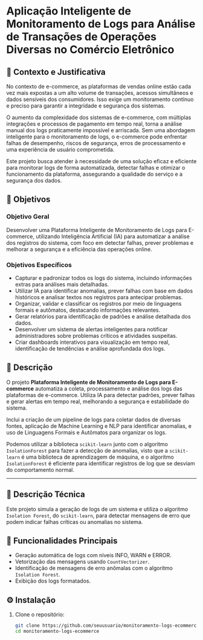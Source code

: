 # Aplicação Inteligente de Monitoramento de Logs para Análise de Transações de Operações Diversas no Comércio Eletrônico

## 🧠 Contexto e Justificativa

No contexto de e-commerce, as plataformas de vendas online estão cada vez mais expostas a um alto volume de transações, acessos simultâneos e dados sensíveis dos consumidores. Isso exige um monitoramento contínuo e preciso para garantir a integridade e segurança dos sistemas.

O aumento da complexidade dos sistemas de e-commerce, com múltiplas integrações e processos de pagamento em tempo real, torna a análise manual dos logs praticamente impossível e arriscada. Sem uma abordagem inteligente para o monitoramento de logs, o e-commerce pode enfrentar falhas de desempenho, riscos de segurança, erros de processamento e uma experiência de usuário comprometida.

Este projeto busca atender à necessidade de uma solução eficaz e eficiente para monitorar logs de forma automatizada, detectar falhas e otimizar o funcionamento da plataforma, assegurando a qualidade do serviço e a segurança dos dados.

## 🎯 Objetivos

### Objetivo Geral

Desenvolver uma Plataforma Inteligente de Monitoramento de Logs para E-commerce, utilizando Inteligência Artificial (IA) para automatizar a análise dos registros do sistema, com foco em detectar falhas, prever problemas e melhorar a segurança e a eficiência das operações online.

### Objetivos Específicos

- Capturar e padronizar todos os logs do sistema, incluindo informações extras para análises mais detalhadas.
- Utilizar IA para identificar anomalias, prever falhas com base em dados históricos e analisar textos nos registros para antecipar problemas.
- Organizar, validar e classificar os registros por meio de linguagens formais e autômatos, destacando informações relevantes.
- Gerar relatórios para identificação de padrões e análise detalhada dos dados.
- Desenvolver um sistema de alertas inteligentes para notificar administradores sobre problemas críticos e atividades suspeitas.
- Criar dashboards interativos para visualização em tempo real, identificação de tendências e análise aprofundada dos logs.

## 📝 Descrição

O projeto **Plataforma Inteligente de Monitoramento de Logs para E-commerce** automatiza a coleta, processamento e análise dos logs das plataformas de e-commerce. Utiliza IA para detectar padrões, prever falhas e gerar alertas em tempo real, melhorando a segurança e estabilidade do sistema.

Inclui a criação de um pipeline de logs para coletar dados de diversas fontes, aplicação de Machine Learning e NLP para identificar anomalias, e uso de Linguagens Formais e Autômatos para organizar os logs.

Podemos utilizar a biblioteca `scikit-learn` junto com o algoritmo `IsolationForest` para fazer a detecção de anomalias, visto que a `scikit-learn` é uma biblioteca de aprendizagem de máquina, e o algoritmo `IsolationForest` é eficiente para identificar registros de log que se desviam do comportamento normal.

---

## 📜 Descrição Técnica

Este projeto simula a geração de logs de um sistema e utiliza o algoritmo `Isolation Forest`, do `scikit-learn`, para detectar mensagens de erro que podem indicar falhas críticas ou anomalias no sistema.

## 🚀 Funcionalidades Principais

- Geração automática de logs com níveis INFO, WARN e ERROR.
- Vetorização das mensagens usando `CountVectorizer`.
- Identificação de mensagens de erro anômalas com o algoritmo `Isolation Forest`.
- Exibição dos logs formatados.

## ⚙️ Instalação

1. Clone o repositório:
   ```bash
   git clone https://github.com/seuusuario/monitoramento-logs-ecommerce.git
   cd monitoramento-logs-ecommerce
